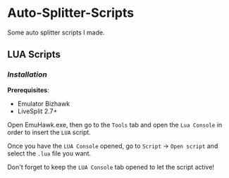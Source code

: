 # Auto-Splitter-Scripts
Some auto splitter scripts I made.

## LUA Scripts

### *Installation*

**Prerequisites**: 
- Emulator Bizhawk
- LiveSplit 2.7+

Open EmuHawk.exe, then go to the `Tools` tab and open the `Lua Console` in order to insert the `LUA` script.

Once you have the `LUA Console` opened, go to `Script` -> `Open script` and select the `.lua` file you want.

Don't forget to keep the `LUA Console` tab opened to let the script active!